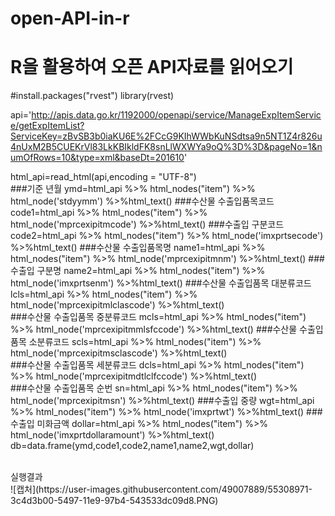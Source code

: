 # open-API-in-r

<h1>R을 활용하여 오픈 API자료를 읽어오기</h1>

<body>
#install.packages("rvest")
library(rvest)

api='http://apis.data.go.kr/1192000/openapi/service/ManageExpItemService/getExpItemList?ServiceKey=zBvSB3b0iaKU6E%2FCcG9KIhWWbKuNSdtsa9n5NT1Z4r826u4nUxM2B5CUEKrVl83LkKBIkldFK8snLlWXWYa9oQ%3D%3D&pageNo=1&numOfRows=10&type=xml&baseDt=201610'


html_api=read_html(api,encoding = "UTF-8")<br>
###기준 년월
ymd=html_api %>% html_nodes("item") %>% html_node('stdyymm') %>%html_text()
###수산물 수출입품목코드
code1=html_api %>% html_nodes("item") %>% html_node('mprcexipitmcode') %>%html_text()
###수출입 구분코드
code2=html_api %>% html_nodes("item") %>% html_node('imxprtsecode') %>%html_text()
###수산물 수출입품목명
name1=html_api %>% html_nodes("item") %>% html_node('mprcexipitmnm') %>%html_text()
###수출입 구분명
name2=html_api %>% html_nodes("item") %>% html_node('imxprtsenm') %>%html_text()
###수산물 수출입품목 대분류코드
lcls=html_api %>% html_nodes("item") %>% html_node('mprcexipitmlclascode') %>%html_text()   
###수산물 수출입품목 중분류코드
mcls=html_api %>% html_nodes("item") %>% html_node('mprcexipitmmlsfccode') %>%html_text()
###수산물 수출입품목 소분류코드
scls=html_api %>% html_nodes("item") %>% html_node('mprcexipitmsclascode') %>%html_text()   
###수산물 수출입품목 세분류코드
dcls=html_api %>% html_nodes("item") %>% html_node('mprcexipitmdtlclfccode') %>%html_text()   
###수산물 수출입품목 순번
sn=html_api %>% html_nodes("item") %>% html_node('mprcexipitmsn') %>%html_text()
###수출입 중량
wgt=html_api %>% html_nodes("item") %>% html_node('imxprtwt') %>%html_text()
###수출입 미화금액
dollar=html_api %>% html_nodes("item") %>% html_node('imxprtdollaramount') %>%html_text()
db=data.frame(ymd,code1,code2,name1,name2,wgt,dollar)
</body>
<br>
실행결과
<br>
![캡처](https://user-images.githubusercontent.com/49007889/55308971-3c4d3b00-5497-11e9-97b4-543533dc09d8.PNG)
